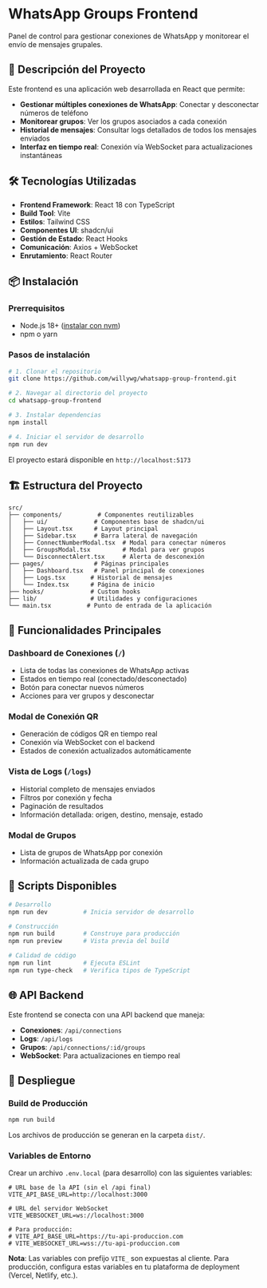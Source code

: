 # WhatsApp Groups Frontend

Panel de control para gestionar conexiones de WhatsApp y monitorear el envío de mensajes grupales.

## 🚀 Descripción del Proyecto

Este frontend es una aplicación web desarrollada en React que permite:

- **Gestionar múltiples conexiones de WhatsApp**: Conectar y desconectar números de teléfono
- **Monitorear grupos**: Ver los grupos asociados a cada conexión
- **Historial de mensajes**: Consultar logs detallados de todos los mensajes enviados
- **Interfaz en tiempo real**: Conexión vía WebSocket para actualizaciones instantáneas

## 🛠️ Tecnologías Utilizadas

- **Frontend Framework**: React 18 con TypeScript
- **Build Tool**: Vite
- **Estilos**: Tailwind CSS
- **Componentes UI**: shadcn/ui
- **Gestión de Estado**: React Hooks
- **Comunicación**: Axios + WebSocket
- **Enrutamiento**: React Router

## 📦 Instalación

### Prerrequisitos

- Node.js 18+ ([instalar con nvm](https://github.com/nvm-sh/nvm#installing-and-updating))
- npm o yarn

### Pasos de instalación

```bash
# 1. Clonar el repositorio
git clone https://github.com/willywg/whatsapp-group-frontend.git

# 2. Navegar al directorio del proyecto
cd whatsapp-group-frontend

# 3. Instalar dependencias
npm install

# 4. Iniciar el servidor de desarrollo
npm run dev
```

El proyecto estará disponible en `http://localhost:5173`

## 🏗️ Estructura del Proyecto

```
src/
├── components/          # Componentes reutilizables
│   ├── ui/             # Componentes base de shadcn/ui
│   ├── Layout.tsx      # Layout principal
│   ├── Sidebar.tsx     # Barra lateral de navegación
│   ├── ConnectNumberModal.tsx  # Modal para conectar números
│   ├── GroupsModal.tsx         # Modal para ver grupos
│   └── DisconnectAlert.tsx     # Alerta de desconexión
├── pages/              # Páginas principales
│   ├── Dashboard.tsx   # Panel principal de conexiones
│   ├── Logs.tsx       # Historial de mensajes
│   └── Index.tsx      # Página de inicio
├── hooks/             # Custom hooks
├── lib/               # Utilidades y configuraciones
└── main.tsx          # Punto de entrada de la aplicación
```

## 🎯 Funcionalidades Principales

### Dashboard de Conexiones (`/`)
- Lista de todas las conexiones de WhatsApp activas
- Estados en tiempo real (conectado/desconectado)
- Botón para conectar nuevos números
- Acciones para ver grupos y desconectar

### Modal de Conexión QR
- Generación de códigos QR en tiempo real
- Conexión vía WebSocket con el backend
- Estados de conexión actualizados automáticamente

### Vista de Logs (`/logs`)
- Historial completo de mensajes enviados
- Filtros por conexión y fecha
- Paginación de resultados
- Información detallada: origen, destino, mensaje, estado

### Modal de Grupos
- Lista de grupos de WhatsApp por conexión
- Información actualizada de cada grupo

## 🔧 Scripts Disponibles

```bash
# Desarrollo
npm run dev          # Inicia servidor de desarrollo

# Construcción
npm run build        # Construye para producción
npm run preview      # Vista previa del build

# Calidad de código
npm run lint         # Ejecuta ESLint
npm run type-check   # Verifica tipos de TypeScript
```

## 🌐 API Backend

Este frontend se conecta con una API backend que maneja:

- **Conexiones**: `/api/connections`
- **Logs**: `/api/logs`
- **Grupos**: `/api/connections/:id/groups`
- **WebSocket**: Para actualizaciones en tiempo real

## 🚀 Despliegue

### Build de Producción

```bash
npm run build
```

Los archivos de producción se generan en la carpeta `dist/`.

### Variables de Entorno

Crear un archivo `.env.local` (para desarrollo) con las siguientes variables:

```env
# URL base de la API (sin el /api final)
VITE_API_BASE_URL=http://localhost:3000

# URL del servidor WebSocket
VITE_WEBSOCKET_URL=ws://localhost:3000

# Para producción:
# VITE_API_BASE_URL=https://tu-api-produccion.com
# VITE_WEBSOCKET_URL=wss://tu-api-produccion.com
```

**Nota**: Las variables con prefijo `VITE_` son expuestas al cliente. Para producción, configura estas variables en tu plataforma de deployment (Vercel, Netlify, etc.).

